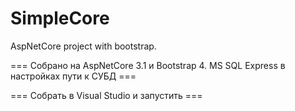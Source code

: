 # SimpleCore
AspNetCore project with bootstrap.

=== Собрано на AspNetCore 3.1 и Bootstrap 4. MS SQL Express в настройках пути к СУБД ===

=== Собрать в Visual Studio и запустить ===

